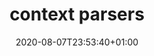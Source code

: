 ---
title: context parsers
description: Summary list of all context parsers in the pypyr estate.
date: 2020-08-07T23:53:40+01:00
lastmod: 2020-08-07T23:53:40+01:00
draft: false
seo_article_headline: Summary list of all context parsers in the pypyr estate.
seo_description: Context parsers initialize your task-runner automation pipeline context from the cli.
seo_is_carousel: true
---